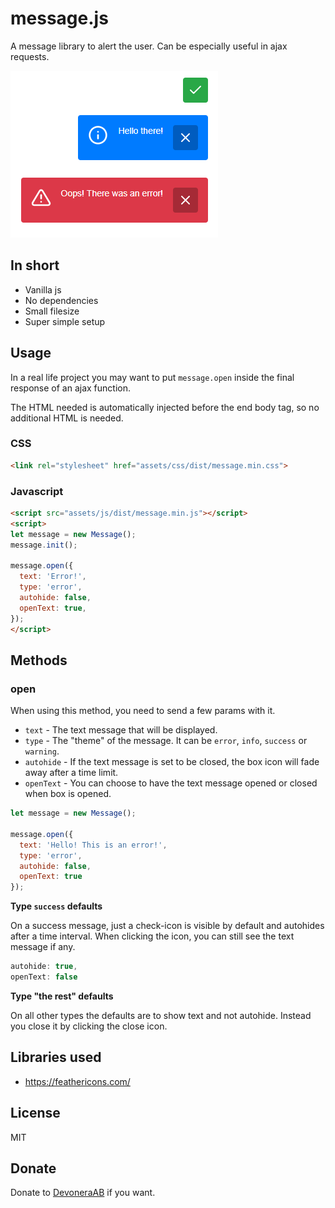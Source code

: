# message.js

A message library to alert the user. Can be especially useful in ajax requests.

![Screenshot](screenshot.png)

## In short

- Vanilla js
- No dependencies
- Small filesize
- Super simple setup

## Usage

In a real life project you may want to put `message.open` inside the final response of an ajax function.

The HTML needed is automatically injected before the end body tag, so no additional HTML is needed.

### CSS

```html
<link rel="stylesheet" href="assets/css/dist/message.min.css">
```

### Javascript

```html
<script src="assets/js/dist/message.min.js"></script>
<script>
let message = new Message();
message.init();

message.open({
  text: 'Error!',
  type: 'error',
  autohide: false,
  openText: true,
});
</script>
```

## Methods

### open

When using this method, you need to send a few params with it.

- `text` - The text message that will be displayed.
- `type` - The "theme" of the message. It can be `error`, `info`, `success` or `warning`.
- `autohide` - If the text message is set to be closed, the box icon will fade away after a time limit.
- `openText` - You can choose to have the text message opened or closed when box is opened.

```js
let message = new Message();

message.open({
  text: 'Hello! This is an error!',
  type: 'error',
  autohide: false,
  openText: true
});
```

**Type `success` defaults**

On a success message, just a check-icon is visible by default and autohides after a time interval. When clicking the icon, you can still see the text message if any.

```js
autohide: true,
openText: false
```

**Type "the rest" defaults**

On all other types the defaults are to show text and not autohide. Instead you close it by clicking the close icon.

## Libraries used

- https://feathericons.com/

## License

MIT

## Donate

Donate to [DevoneraAB](https://www.paypal.me/DevoneraAB) if you want.